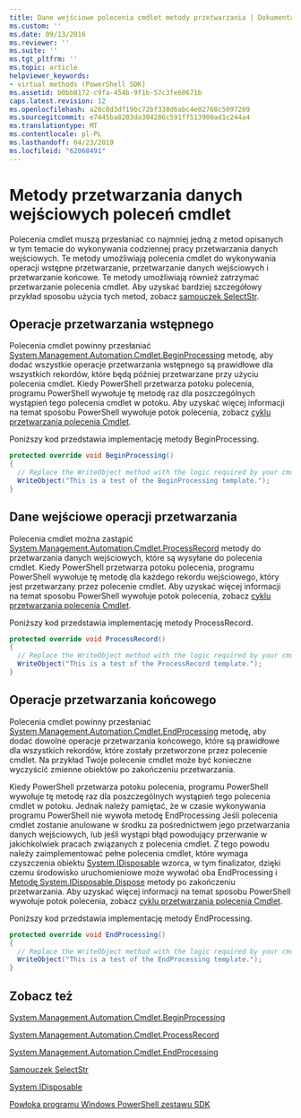 ```yaml
---
title: Dane wejściowe polecenia cmdlet metody przetwarzania | Dokumentacja firmy Microsoft
ms.custom: ''
ms.date: 09/13/2016
ms.reviewer: ''
ms.suite: ''
ms.tgt_pltfrm: ''
ms.topic: article
helpviewer_keywords:
- virtual methods (PowerShell SDK]
ms.assetid: b0bb8172-c9fa-454b-9f1b-57c3fe60671b
caps.latest.revision: 12
ms.openlocfilehash: a28c8d3df19bc72bf338d6abc4e02768c5097209
ms.sourcegitcommit: e7445ba8203da304286c591ff513900ad1c244a4
ms.translationtype: MT
ms.contentlocale: pl-PL
ms.lasthandoff: 04/23/2019
ms.locfileid: "62068491"
---
```

# <a name="cmdlet-input-processing-methods"></a>Metody przetwarzania danych wejściowych poleceń cmdlet

Polecenia cmdlet muszą przesłaniać co najmniej jedną z metod opisanych w tym temacie do wykonywania codziennej pracy przetwarzania danych wejściowych.
Te metody umożliwiają polecenia cmdlet do wykonywania operacji wstępne przetwarzanie, przetwarzanie danych wejściowych i przetwarzanie końcowe.
Te metody umożliwiają również zatrzymać przetwarzanie polecenia cmdlet.
Aby uzyskać bardziej szczegółowy przykład sposobu użycia tych metod, zobacz [samouczek SelectStr](selectstr-tutorial.md).

## <a name="pre-processing-operations"></a>Operacje przetwarzania wstępnego

Polecenia cmdlet powinny przesłaniać [System.Management.Automation.Cmdlet.BeginProcessing](/dotnet/api/System.Management.Automation.Cmdlet.BeginProcessing) metodę, aby dodać wszystkie operacje przetwarzania wstępnego są prawidłowe dla wszystkich rekordów, które będą później przetwarzane przy użyciu polecenia cmdlet.
Kiedy PowerShell przetwarza potoku polecenia, programu PowerShell wywołuje tę metodę raz dla poszczególnych wystąpień tego polecenia cmdlet w potoku.
Aby uzyskać więcej informacji na temat sposobu PowerShell wywołuje potok polecenia, zobacz [cyklu przetwarzania polecenia Cmdlet](/previous-versions/ms714429(v=vs.85)).

Poniższy kod przedstawia implementację metody BeginProcessing.

```csharp
protected override void BeginProcessing()
{
  // Replace the WriteObject method with the logic required by your cmdlet.
  WriteObject("This is a test of the BeginProcessing template.");
}
```

## <a name="input-processing-operations"></a>Dane wejściowe operacji przetwarzania

Polecenia cmdlet można zastąpić [System.Management.Automation.Cmdlet.ProcessRecord](/dotnet/api/System.Management.Automation.Cmdlet.ProcessRecord) metody do przetwarzania danych wejściowych, które są wysyłane do polecenia cmdlet.
Kiedy PowerShell przetwarza potoku polecenia, programu PowerShell wywołuje tę metodę dla każdego rekordu wejściowego, który jest przetwarzany przez polecenie cmdlet.
Aby uzyskać więcej informacji na temat sposobu PowerShell wywołuje potok polecenia, zobacz [cyklu przetwarzania polecenia Cmdlet](/previous-versions/ms714429(v=vs.85)).

Poniższy kod przedstawia implementację metody ProcessRecord.

```csharp
protected override void ProcessRecord()
{
  // Replace the WriteObject method with the logic required by your cmdlet.
  WriteObject("This is a test of the ProcessRecord template.");
}
```

## <a name="post-processing-operations"></a>Operacje przetwarzania końcowego

Polecenia cmdlet powinny przesłaniać [System.Management.Automation.Cmdlet.EndProcessing](/dotnet/api/System.Management.Automation.Cmdlet.EndProcessing) metodę, aby dodać dowolne operacje przetwarzania końcowego, które są prawidłowe dla wszystkich rekordów, które zostały przetworzone przez polecenie cmdlet.
Na przykład Twoje polecenie cmdlet może być konieczne wyczyścić zmienne obiektów po zakończeniu przetwarzania.

Kiedy PowerShell przetwarza potoku polecenia, programu PowerShell wywołuje tę metodę raz dla poszczególnych wystąpień tego polecenia cmdlet w potoku.
Jednak należy pamiętać, że w czasie wykonywania programu PowerShell nie wywoła metodę EndProcessing Jeśli polecenia cmdlet zostanie anulowane w środku za pośrednictwem jego przetwarzania danych wejściowych, lub jeśli wystąpi błąd powodujący przerwanie w jakichkolwiek pracach związanych z polecenia cmdlet.
Z tego powodu należy zaimplementować pełne polecenia cmdlet, które wymaga czyszczenia obiektu [System.IDisposable](/dotnet/api/System.IDisposable) wzorca, w tym finalizator, dzięki czemu środowisko uruchomieniowe może wywołać oba EndProcessing i [ Metodę System.IDisposable.Dispose](/dotnet/api/System.IDisposable.Dispose) metody po zakończeniu przetwarzania.
Aby uzyskać więcej informacji na temat sposobu PowerShell wywołuje potok polecenia, zobacz [cyklu przetwarzania polecenia Cmdlet](/previous-versions/ms714429(v=vs.85)).

Poniższy kod przedstawia implementację metody EndProcessing.

```csharp
protected override void EndProcessing()
{
  // Replace the WriteObject method with the logic required by your cmdlet.
  WriteObject("This is a test of the EndProcessing template.");
}
```

## <a name="see-also"></a>Zobacz też

[System.Management.Automation.Cmdlet.BeginProcessing](/dotnet/api/System.Management.Automation.Cmdlet.BeginProcessing)

[System.Management.Automation.Cmdlet.ProcessRecord](/dotnet/api/System.Management.Automation.Cmdlet.ProcessRecord)

[System.Management.Automation.Cmdlet.EndProcessing](/dotnet/api/System.Management.Automation.Cmdlet.EndProcessing)

[Samouczek SelectStr](selectstr-tutorial.md)

[System.IDisposable](/dotnet/api/System.IDisposable)

[Powłoka programu Windows PowerShell zestawu SDK](../windows-powershell-reference.md)
